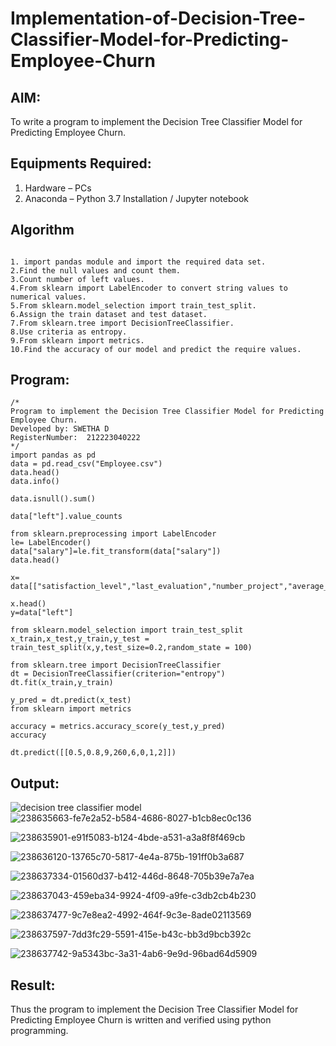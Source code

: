 # Implementation-of-Decision-Tree-Classifier-Model-for-Predicting-Employee-Churn

## AIM:
To write a program to implement the Decision Tree Classifier Model for Predicting Employee Churn.

## Equipments Required:
1. Hardware – PCs
2. Anaconda – Python 3.7 Installation / Jupyter notebook

## Algorithm

```

1. import pandas module and import the required data set.
2.Find the null values and count them.
3.Count number of left values.
4.From sklearn import LabelEncoder to convert string values to numerical values.
5.From sklearn.model_selection import train_test_split.
6.Assign the train dataset and test dataset.
7.From sklearn.tree import DecisionTreeClassifier.
8.Use criteria as entropy.
9.From sklearn import metrics.
10.Find the accuracy of our model and predict the require values.
```

## Program:
```
/*
Program to implement the Decision Tree Classifier Model for Predicting Employee Churn.
Developed by: SWETHA D
RegisterNumber:  212223040222
*/
import pandas as pd
data = pd.read_csv("Employee.csv")
data.head()
data.info()

data.isnull().sum()

data["left"].value_counts

from sklearn.preprocessing import LabelEncoder
le= LabelEncoder()
data["salary"]=le.fit_transform(data["salary"])
data.head()

x= data[["satisfaction_level","last_evaluation","number_project","average_montly_hours","time_spend_company","Work_accident","promotion_last_5years","salary"]]

x.head()
y=data["left"]

from sklearn.model_selection import train_test_split
x_train,x_test,y_train,y_test = train_test_split(x,y,test_size=0.2,random_state = 100)

from sklearn.tree import DecisionTreeClassifier
dt = DecisionTreeClassifier(criterion="entropy")
dt.fit(x_train,y_train)

y_pred = dt.predict(x_test)
from sklearn import metrics

accuracy = metrics.accuracy_score(y_test,y_pred)
accuracy

dt.predict([[0.5,0.8,9,260,6,0,1,2]])
```

## Output:
![decision tree classifier model](sam.png)
![238635663-fe7e2a52-b584-4686-8027-b1cb8ec0c136](https://github.com/swetha23013979/Implementation-of-Decision-Tree-Classifier-Model-for-Predicting-Employee-Churn/assets/153823422/76887df3-3601-4164-98bb-ea7fad1fd097)

![238635901-e91f5083-b124-4bde-a531-a3a8f8f469cb](https://github.com/swetha23013979/Implementation-of-Decision-Tree-Classifier-Model-for-Predicting-Employee-Churn/assets/153823422/7c8d8922-cbca-4382-a870-ded65c1aa1fa)

![238636120-13765c70-5817-4e4a-875b-191ff0b3a687](https://github.com/swetha23013979/Implementation-of-Decision-Tree-Classifier-Model-for-Predicting-Employee-Churn/assets/153823422/0902240c-1ae7-4fdc-ad60-a3b183749397)

![238637334-01560d37-b412-446d-8648-705b39e7a7ea](https://github.com/swetha23013979/Implementation-of-Decision-Tree-Classifier-Model-for-Predicting-Employee-Churn/assets/153823422/7e0512a1-c5e2-4b39-aac3-d212fad2286b)

![238637043-459eba34-9924-4f09-a9fe-c3db2cb4b230](https://github.com/swetha23013979/Implementation-of-Decision-Tree-Classifier-Model-for-Predicting-Employee-Churn/assets/153823422/c8b6d554-f120-4d70-abc2-5bfa10c7ee06)

![238637477-9c7e8ea2-4992-464f-9c3e-8ade02113569](https://github.com/swetha23013979/Implementation-of-Decision-Tree-Classifier-Model-for-Predicting-Employee-Churn/assets/153823422/8f48cd27-fb8a-43fb-85ca-3292a392ed62)

![238637597-7dd3fc29-5591-415e-b43c-bb3d9bcb392c](https://github.com/swetha23013979/Implementation-of-Decision-Tree-Classifier-Model-for-Predicting-Employee-Churn/assets/153823422/0a57bcc5-3d95-4e0f-83bf-a58cc3c1f072)


![238637742-9a5343bc-3a31-4ab6-9e9d-96bad64d5909](https://github.com/swetha23013979/Implementation-of-Decision-Tree-Classifier-Model-for-Predicting-Employee-Churn/assets/153823422/e9147f0f-a7e4-4aed-b4ba-6dc759385667)

## Result:
Thus the program to implement the  Decision Tree Classifier Model for Predicting Employee Churn is written and verified using python programming.
